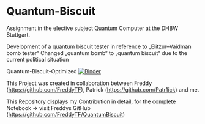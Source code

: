 # Quantum-Biscuit 
Assignment in the elective subject Quantum Computer at the DHBW Stuttgart.

Development of a quantum biscuit tester in reference to „Elitzur–Vaidman bomb tester“
Changed „quantum bomb“ to „quantum biscuit“ due to the current political situation

Quantum-Biscuit-Optimized [![Binder](https://mybinder.org/badge_logo.svg)](https://mybinder.org/v2/gh/NiklasElsaesser/Quantum-Biscuit/HEAD?labpath=Quantum-Biscuit-Optimization.ipynb)

This Project was created in collaboration between Freddy (https://github.com/FreddyTF), Patrick (https://github.com/Patr1ick) and me.

This Repository displays my Contribution in detail, for the complete Notebook -> visit Freddys GitHub (https://github.com/FreddyTF/QuantumBiscuit)
